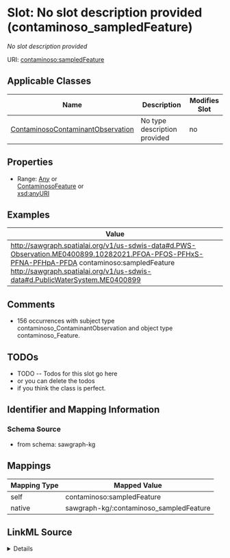 

# Slot: No slot description provided (contaminoso_sampledFeature)


_No slot description provided_





URI: [contaminoso:sampledFeature](http://sawgraph.spatialai.org/v1/contaminoso#sampledFeature)



<!-- no inheritance hierarchy -->





## Applicable Classes

| Name | Description | Modifies Slot |
| --- | --- | --- |
| [ContaminosoContaminantObservation](../classes/ContaminosoContaminantObservation.md) | No type description provided |  no  |







## Properties

* Range: [Any](../classes/Any.md)&nbsp;or&nbsp;<br />[ContaminosoFeature](../classes/ContaminosoFeature.md)&nbsp;or&nbsp;<br />[xsd:anyURI](http://www.w3.org/2001/XMLSchema#anyURI)






## Examples

| Value |
| --- |
| http://sawgraph.spatialai.org/v1/us-sdwis-data#d.PWS-Observation.ME0400899.10282021.PFOA-PFOS-PFHxS-PFNA-PFHpA-PFDA contaminoso:sampledFeature http://sawgraph.spatialai.org/v1/us-sdwis-data#d.PublicWaterSystem.ME0400899 |

## Comments

* 156 occurrences with subject type contaminoso_ContaminantObservation and object type contaminoso_Feature.

## TODOs

* TODO -- Todos for this slot go here
* or you can delete the todos
* if you think the class is perfect.

## Identifier and Mapping Information







### Schema Source


* from schema: sawgraph-kg




## Mappings

| Mapping Type | Mapped Value |
| ---  | ---  |
| self | contaminoso:sampledFeature |
| native | sawgraph-kg/:contaminoso_sampledFeature |




## LinkML Source

<details>
```yaml
name: contaminoso_sampledFeature
description: No slot description provided
title: No slot description provided
todos:
- TODO -- Todos for this slot go here
- or you can delete the todos
- if you think the class is perfect.
comments:
- 156 occurrences with subject type contaminoso_ContaminantObservation and object
  type contaminoso_Feature.
examples:
- value: http://sawgraph.spatialai.org/v1/us-sdwis-data#d.PWS-Observation.ME0400899.10282021.PFOA-PFOS-PFHxS-PFNA-PFHpA-PFDA
    contaminoso:sampledFeature http://sawgraph.spatialai.org/v1/us-sdwis-data#d.PublicWaterSystem.ME0400899
from_schema: sawgraph-kg
rank: 1000
domain: contaminoso_ContaminantObservation
slot_uri: contaminoso:sampledFeature
alias: contaminoso_sampledFeature
domain_of:
- contaminoso_ContaminantObservation
subproperty_of: sosa_hasFeatureOfInterest
range: Any
any_of:
- range: contaminoso_Feature
- range: uri

```
</details>